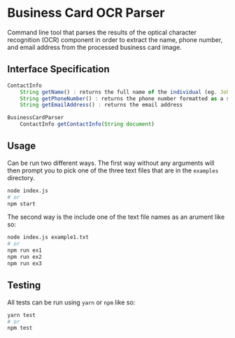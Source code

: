 # Business Card OCR Parser

Command line tool that parses the results of the optical character recognition (OCR) component in order to extract the name, phone number, and email address from the processed business card image.

## Interface Specification

```javascript
ContactInfo
    String getName() : returns the full name of the individual (eg. John Smith, Susan Malick)
    String getPhoneNumber() : returns the phone number formatted as a sequence of digits
    String getEmailAddress() : returns the email address

BusinessCardParser
    ContactInfo getContactInfo(String document)
```

## Usage

Can be run two different ways. The first way without any arguments will then prompt you to pick one of the three text files that are in the `examples` directory.

```bash
node index.js
# or
npm start
```

The second way is the include one of the text file names as an arument like so:

```bash
node index.js example1.txt
# or
npm run ex1
npm run ex2
npm run ex3
```

## Testing

All tests can be run using `yarn` or `npm` like so:

```bash
yarn test
# or
npm test
```
